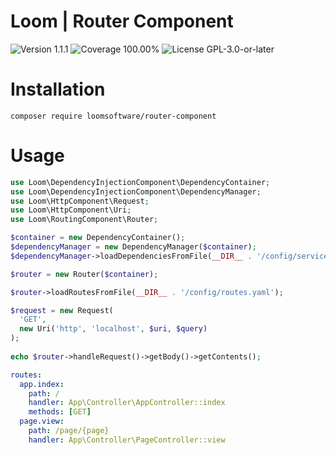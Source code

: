 # Loom | Router Component

<p>
<!-- Version Badge -->
<img src="https://img.shields.io/badge/Version-1.1.1-blue" alt="Version 1.1.1">
<!-- Coverage Badge -->
<img src="https://img.shields.io/badge/Coverage-100.00%25-1ccb3c" alt="Coverage 100.00%">
<!-- License Badge -->
<img src="https://img.shields.io/badge/License-GPL--3.0--or--later-40adbc" alt="License GPL-3.0-or-later">
</p>

# Installation

```shell
composer require loomsoftware/router-component
```

# Usage

```php
use Loom\DependencyInjectionComponent\DependencyContainer;
use Loom\DependencyInjectionComponent\DependencyManager;
use Loom\HttpComponent\Request;
use Loom\HttpComponent\Uri;
use Loom\RoutingComponent\Router;

$container = new DependencyContainer();
$dependencyManager = new DependencyManager($container);
$dependencyManager->loadDependenciesFromFile(__DIR__ . '/config/services.yaml');

$router = new Router($container);

$router->loadRoutesFromFile(__DIR__ . '/config/routes.yaml');

$request = new Request(
  'GET',
  new Uri('http', 'localhost', $uri, $query)
);
  
echo $router->handleRequest()->getBody()->getContents();
```

```yaml
routes:
  app.index:
    path: /
    handler: App\Controller\AppController::index
    methods: [GET]
  page.view:
    path: /page/{page}
    handler: App\Controller\PageController::view
```